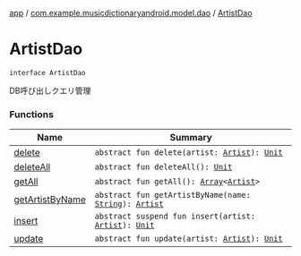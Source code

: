 [app](../../index.md) / [com.example.musicdictionaryandroid.model.dao](../index.md) / [ArtistDao](./index.md)

# ArtistDao

`interface ArtistDao`

DB呼び出しクエリ管理

### Functions

| Name | Summary |
|---|---|
| [delete](delete.md) | `abstract fun delete(artist: `[`Artist`](../../com.example.musicdictionaryandroid.model.entity/-artist/index.md)`): `[`Unit`](https://kotlinlang.org/api/latest/jvm/stdlib/kotlin/-unit/index.html) |
| [deleteAll](delete-all.md) | `abstract fun deleteAll(): `[`Unit`](https://kotlinlang.org/api/latest/jvm/stdlib/kotlin/-unit/index.html) |
| [getAll](get-all.md) | `abstract fun getAll(): `[`Array`](https://kotlinlang.org/api/latest/jvm/stdlib/kotlin/-array/index.html)`<`[`Artist`](../../com.example.musicdictionaryandroid.model.entity/-artist/index.md)`>` |
| [getArtistByName](get-artist-by-name.md) | `abstract fun getArtistByName(name: `[`String`](https://kotlinlang.org/api/latest/jvm/stdlib/kotlin/-string/index.html)`): `[`Artist`](../../com.example.musicdictionaryandroid.model.entity/-artist/index.md) |
| [insert](insert.md) | `abstract suspend fun insert(artist: `[`Artist`](../../com.example.musicdictionaryandroid.model.entity/-artist/index.md)`): `[`Unit`](https://kotlinlang.org/api/latest/jvm/stdlib/kotlin/-unit/index.html) |
| [update](update.md) | `abstract fun update(artist: `[`Artist`](../../com.example.musicdictionaryandroid.model.entity/-artist/index.md)`): `[`Unit`](https://kotlinlang.org/api/latest/jvm/stdlib/kotlin/-unit/index.html) |
